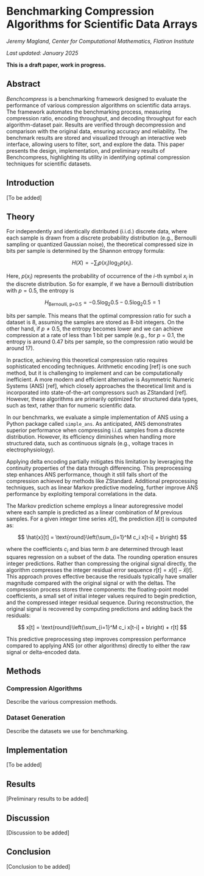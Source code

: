 # Benchmarking Compression Algorithms for Scientific Data Arrays

*Jeremy Magland, Center for Computational Mathematics, Flatiron Institute*

*Last updated: January 2025*

**This is a draft paper, work in progress.**

## Abstract

*Benchcompress* is a benchmarking framework designed to evaluate the performance of various compression algorithms on scientific data arrays. The framework automates the benchmarking process, measuring compression ratio, encoding throughput, and decoding throughput for each algorithm-dataset pair. Results are verified through decompression and comparison with the original data, ensuring accuracy and reliability. The benchmark results are stored and visualized through an interactive web interface, allowing users to filter, sort, and explore the data. This paper presents the design, implementation, and preliminary results of Benchcompress, highlighting its utility in identifying optimal compression techniques for scientific datasets.

## Introduction

[To be added]

## Theory

For independently and identically distributed (i.i.d.) discrete data, where each sample is drawn from a discrete probability distribution (e.g., Bernoulli sampling or quantized Gaussian noise), the theoretical compressed size in bits per sample is determined by the Shannon entropy formula:

$$
H(X) = -\sum_{i} p(x_i) \log_2 p(x_i).
$$

Here, $p(x_i)$ represents the probability of occurrence of the $i$-th symbol $x_i$ in the discrete distribution. So for example, if we have a Bernoulli distribution with $p=0.5$, the entropy is

$$
H_{\text{Bernoulli, p=0.5}} = -0.5 \log_2 0.5 - 0.5 \log_2 0.5 = 1
$$

bits per sample. This means that the optimal compression ratio for such a dataset is 8, assuming the samples are stored as 8-bit integers. On the other hand, if $p\neq 0.5$, the entropy becomes lower and we can achieve compression at a rate of less than 1 bit per sample (e.g., for $p=0.1$, the entropy is around 0.47 bits per sample, so the compression ratio would be around 17).

In practice, achieving this theoretical compression ratio requires sophisticated encoding techniques. Arithmetic encoding [ref] is one such method, but it is challenging to implement and can be computationally inefficient. A more modern and efficient alternative is Asymmetric Numeric Systems (ANS) [ref], which closely approaches the theoretical limit and is incorporated into state-of-the-art compressors such as ZStandard [ref]. However, these algorithms are primarily optimized for structured data types, such as text, rather than for numeric scientific data.

In our benchmarks, we evaluate a simple implementation of ANS using a Python package called `simple_ans`. As anticipated, ANS demonstrates superior performance when compressing i.i.d. samples from a discrete distribution. However, its efficiency diminishes when handling more structured data, such as continuous signals (e.g., voltage traces in electrophysiology).

Applying delta encoding partially mitigates this limitation by leveraging the continuity properties of the data through differencing. This preprocessing step enhances ANS performance, though it still falls short of the compression achieved by methods like ZStandard. Additional preprocessing techniques, such as linear Markov predictive modeling, further improve ANS performance by exploiting temporal correlations in the data.

The Markov prediction scheme employs a linear autoregressive model where each sample is predicted as a linear combination of $M$ previous samples. For a given integer time series $x[t]$, the prediction $\hat{x}[t]$ is computed as:

$$
\hat{x}[t] = \text{round}\left(\sum_{i=1}^M c_i x[t-i] + b\right)
$$

where the coefficients $c_i$ and bias term $b$ are determined through least squares regression on a subset of the data. The rounding operation ensures integer predictions. Rather than compressing the original signal directly, the algorithm compresses the integer residual error sequence $r[t] = x[t] - \hat{x}[t]$. This approach proves effective because the residuals typically have smaller magnitude compared with the original signal or with the deltas. The compression process stores three components: the floating-point model coefficients, a small set of initial integer values required to begin prediction, and the compressed integer residual sequence. During reconstruction, the original signal is recovered by computing predictions and adding back the residuals:

$$
x[t] = \text{round}\left(\sum_{i=1}^M c_i x[t-i] + b\right) + r[t]
$$

This predictive preprocessing step improves compression performance compared to applying ANS (or other algorithms) directly to either the raw signal or delta-encoded data.

## Methods

### Compression Algorithms

Describe the various compression methods.

### Dataset Generation

Describe the datasets we use for benchmarking.

## Implementation

[To be added]

## Results

[Preliminary results to be added]

## Discussion

[Discussion to be added]

## Conclusion

[Conclusion to be added]
